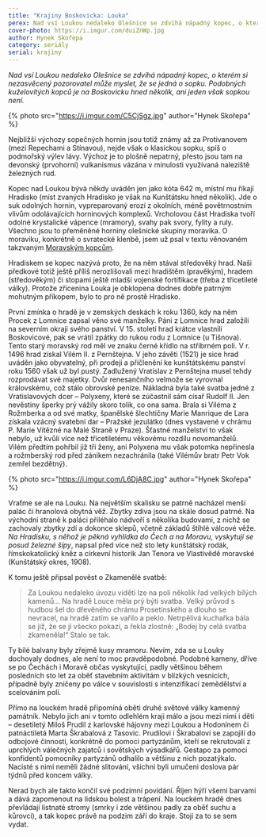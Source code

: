 ```yaml
---
title: "Krajiny Boskovicka: Louka"
perex: Nad vsí Loukou nedaleko Olešnice se zdvíhá nápadný kopec, o kterém si nezasvěcený pozorovatel může myslet, že se jedná o sopku. Podobných kuželovitých kopců je na Boskovicku hned několik, ani jeden však sopkou není.
cover-photo: https://i.imgur.com/duiZnWp.jpg
author: Hynek Skořepa
category: seriály
serial: krajiny
---
```


*Nad vsí Loukou nedaleko Olešnice se zdvíhá nápadný kopec, o kterém si nezasvěcený pozorovatel může myslet, že se jedná o sopku. Podobných kuželovitých kopců je na Boskovicku hned několik, ani jeden však sopkou není.*

{% photo src="https://i.imgur.com/C5CjSgz.jpg" author="Hynek Skořepa" %}

Nejbližší výchozy sopečných hornin jsou totiž známy až za Protivanovem (mezi Repechami a Stínavou), nejde však o klasickou sopku, spíš o podmořský výlev lávy. Výchoz je to plošně nepatrný, přesto jsou tam na devonský (prvohorní) vulkanismus vázána v minulosti využívaná naleziště železných rud.

Kopec nad Loukou bývá někdy uváděn jen jako kóta 642 m, místní mu říkají Hradisko (míst zvaných Hradisko je však na Kunštátsku hned několik). Jde o suk odolných hornin, vypreparovaný erozí z okolních, méně povětrnostním vlivům odolávajících horninových komplexů. Vrcholovou část Hradiska tvoří odolné krystalické vápence (mramory), svahy pak svory, fylity a ruly. Všechno jsou to přeměněné horniny olešnické skupiny moravika. O moraviku, konkrétně o svratecké klenbě, jsem už psal v textu věnovaném takzvaným [Moravským kopcům](https://ohlasy.info/clanky/2017/09/moravske-kopce.html).

Hradiskem se kopec nazývá proto, že na něm stával středověký hrad. Naši předkové totiž ještě příliš nerozlišovali mezi hradištěm (pravěkým), hradem (středověkým) či stopami ještě mladší vojenské fortifikace (třeba z třicetileté války). Protože zřícenina Louka je obklopena dodnes dobře patrným mohutným příkopem, bylo to pro ně prostě Hradisko. 

První zmínka o hradě je v zemských deskách k roku 1360, kdy na něm Procek z Lomnice zapsal věno své manželky. Páni z Lomnice hrad založili na severním okraji svého panství. V 15. století hrad krátce vlastnili Boskovicové, pak se vrátil zpátky do rukou rodu z Lomnice (u Tišnova). Tento starý moravský rod měl ve znaku černé křídlo na stříbrném poli. V r. 1496 hrad získal Vilém II. z Pernštejna. V jeho závěti (1521) je sice hrad uváděn jako obyvatelný, při prodeji a přičlenění ke kunštátskému panství roku 1560 však už byl pustý. Zadlužený Vratislav z Pernštejna musel tehdy rozprodávat své majetky. Dvůr renesančního velmože se vyrovnal královskému, což stálo obrovské peníze. Nákladná byla také svatba jedné z Vratislavových dcer – Polyxeny, které se zúčastnil sám císař Rudolf II. Jen nevěstiny šperky prý vážily skoro tolik, co ona sama. Brala si Viléma z Rožmberka a od své matky, španělské šlechtičny Marie Manrique de Lara získala vzácný svatební dar – Pražské jezulátko (dnes vystavené v chrámu P. Marie Vítězné na Malé Straně v Praze). Šťastné manželství to však nebylo, už kvůli více než třicetiletému věkovému rozdílu novomanželů. Vilém předtím pohřbil již tři ženy, ani Polyxena mu však potomka nepřinesla a rožmberský rod před zánikem nezachránila (také Vilémův bratr Petr Vok zemřel bezdětný).

{% photo src="https://i.imgur.com/L6DjA8C.jpg" author="Hynek Skořepa" %}

Vraťme se ale na Louku. Na největším skalisku se patrně nacházel menší palác či hranolová obytná věž. Zbytky zdiva jsou na skále dosud patrné. Na východní straně k paláci přiléhalo nádvoří s několika budovami, z nichž se zachovaly zbytky zdí a dokonce sklepů, včetně základů štíhlé válcové věže. *Na Hradisku, s něhož je pěkná vyhlídka do Čech a na Moravu, vyskytují se posud železné šípy*, napsal před více než sto lety kunštátský rodák, římskokatolický kněz a církevní historik Jan Tenora ve Vlastivědě moravské (Kunštátský okres, 1908).

K tomu ještě připsal pověst o Zkamenělé svatbě:

> Za Loukou nedaleko úvozu viděti lze na poli několik řad velkých bílých kamenů… Na hradě Louce měla prý býti svatba. Velký průvod s hudbou šel do dřevěného chrámu Prosetínského a dlouho se nevracel, na hradě zatím se vařilo a peklo. Netrpělivá kuchařka bála se již, že se jí všecko pokazí, a řekla zlostně: „Bodej by celá svatba zkameněla!“ Stalo se tak.

Ty bílé balvany byly zřejmě kusy mramoru. Nevím, zda se u Louky dochovaly dodnes, ale není to moc pravděpodobné. Podobné kameny, dříve se po Čechách i Moravě občas vyskytující, padly většinou během posledních sto let za oběť stavebním aktivitám v blízkých vesnicích, případně byly zničeny po válce v souvislosti s intenzifikací zemědělství a scelováním polí.

Přímo na louckém hradě připomíná oběti druhé světové války kamenný památník. Nebylo jich ani v tomto odlehlém kraji málo a jsou mezi nimi i děti – desetiletý Miloš Prudil z karlovské hájovny mezi Loukou a Hodonínem či patnáctiletá Marta Škrabalová z Tasovic. Prudilovi i Škrabalovi se zapojili do odbojové činnosti, konkrétně do pomoci partyzánům, kteří se rekrutovali z uprchlých válečných zajatců i sovětských výsadkářů. Gestapo za pomoci konfidentů pomocníky partyzánů odhalilo a většinu z nich pozatýkalo. Nacisté s nimi neměli žádné slitování, všichni byli umučeni doslova pár týdnů před koncem války.

Nerad bych ale takto končil své podzimní povídání. Říjen hýří všemi barvami a dává zapomenout na lidskou bolest a trápení. Na louckém hradě dnes převládají listnaté stromy (smrky i zde většinou padly za oběť suchu a kůrovci), a tak kopec právě na podzim září do kraje. Stojí za to se sem vydat.

